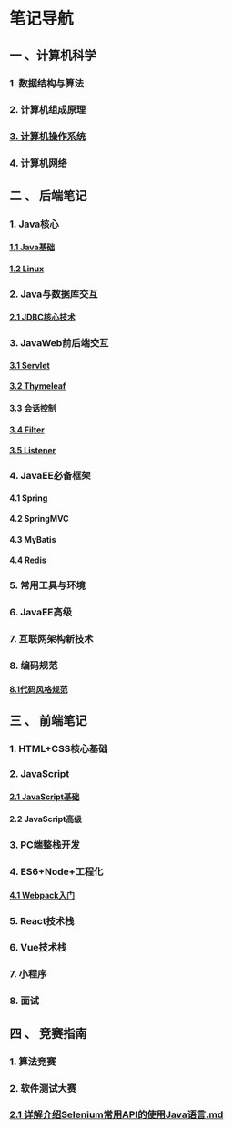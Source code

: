 # 笔记导航

## 一 、计算机科学

### 1. 数据结构与算法

### 2. 计算机组成原理

### [3. 计算机操作系统](./计算机科学/计算机操作系统/计算机操作系统理论笔记导航.md)

### 4. 计算机网络

## 二 、 后端笔记

### 1. Java核心

#### [1.1 Java基础](./Java全套/Java基础笔记/Java基础笔记导航.md)

#### [1.2 Linux](./Java全套/Linux-note/Linux笔记导航.md)

### 2. Java与数据库交互

#### [2.1 JDBC核心技术](./Java全套/JDBC核心技术/JDBC核心技术.md)

### 3. JavaWeb前后端交互

#### [3.1 Servlet](./Java全套/JavaWeb/Servlet.md)

#### [3.2 Thymeleaf](./Java全套/JavaWeb/Thymeleaf.md)

#### [3.3 会话控制](./Java全套/JavaWeb/%E4%BC%9A%E8%AF%9D%E6%8E%A7%E5%88%B6.md)

#### [3.4 Filter](./Java全套/JavaWeb/Filter.md)

#### [3.5 Listener](./Java全套/JavaWeb/Listener.md)

### 4. JavaEE必备框架

#### 4.1 Spring

#### 4.2 SpringMVC

#### 4.3 MyBatis

#### 4.4 Redis

### 5. 常用工具与环境

### 6. JavaEE高级

### 7. 互联网架构新技术

### 8. 编码规范

#### [8.1代码风格规范](./Java全套/编码规范/代码风格规范.md)

## 三 、 前端笔记

### 1. HTML+CSS核心基础

### 2. JavaScript

#### [2.1 JavaScript基础](./前端全套/JavaScript/JavaScript基础.md)

#### 2.2 JavaScript高级

### 3. PC端整栈开发

### 4. ES6+Node+工程化

#### [4.1 Webpack入门](./前端全套/前端工程化/Webpack/Webpack入门.md)

### 5. React技术栈

### 6. Vue技术栈

### 7. 小程序

### 8. 面试

## 四 、 竞赛指南

### 1. 算法竞赛

### 2. 软件测试大赛

### [2.1 详解介绍Selenium常用API的使用Java语言.md](./竞赛指南/软件测试大赛/详解介绍Selenium常用API的使用Java语言.md)
